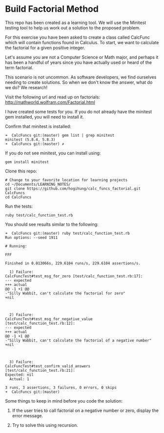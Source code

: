 # Build Factorial Method

This repo has been created as a learning tool.  We will use the Minitest testing
tool to help us work out a solution to the proposed problem.

For this exercise you have been asked to create a class called CalcFunc which
will contain functions found in Calculus.  To start, we want to calculate the 
factorial for a given positive integer.

Let's assume you are not a Computer Science or Math major, and perhaps it has
been a handful of years since you have actually used or heard of the term factorial.

This scenario is not uncommon.  As software developers, we find ourselves needing
to create solutions.  So when we don't know the answer, what do we do?  We research!

Visit the following url and read up on factorials:
  http://mathworld.wolfram.com/Factorial.html

I have created some tests for you.  If you do not already have the minitest gem
installed, you will need to install it.

Confirm that minitest is installed:

```
➜  CalcFuncs git:(master) gem list | grep minitest
minitest (5.8.4, 5.8.3)
➜  CalcFuncs git:(master) ✗
```

If you do not see minitest, you can install using:

```
gem install minitest
```

Clone this repo:

```
# Change to your favorite location for learning projects
cd ~/Documents/LEARNING_NOTES/
git clone https://github.com/hogihung/calc_funcs_factorial.git CalcFuncs
cd CalcFuncs
```

Run the tests:

```
ruby test/calc_function_test.rb
```

You should see results similar to the following:

```
➜  CalcFuncs git:(master) ruby test/calc_function_test.rb
Run options: --seed 1911

# Running:

FFF

Finished in 0.013066s, 229.6104 runs/s, 229.6104 assertions/s.

  1) Failure:
CalcFuncTest#test_msg_for_zero [test/calc_function_test.rb:17]:
--- expected
+++ actual
@@ -1 +1 @@
-"Silly Wabbit, can't calculate the factorial for zero"
+nil



  2) Failure:
CalcFuncTest#test_msg_for_negative_value [test/calc_function_test.rb:12]:
--- expected
+++ actual
@@ -1 +1 @@
-"Silly Wabbit, can't calculate the factorial of a negative number"
+nil



  3) Failure:
CalcFuncTest#test_confirm_valid_answers [test/calc_function_test.rb:21]:
Expected: nil
  Actual: 1

3 runs, 3 assertions, 3 failures, 0 errors, 0 skips
➜  CalcFuncs git:(master)
```

Some things to keep in mind before you code the solution:

1.  If the user tries to call factorial on a negative number or zero, display the error message.

2.  Try to solve this using recursion.

